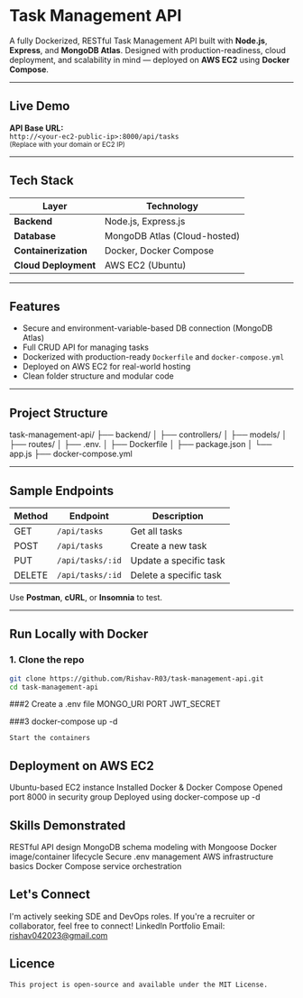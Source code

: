 #  Task Management API

A fully Dockerized, RESTful Task Management API built with **Node.js**, **Express**, and **MongoDB Atlas**. Designed with production-readiness, cloud deployment, and scalability in mind — deployed on **AWS EC2** using **Docker Compose**.

---

## Live Demo

**API Base URL:**  
`http://<your-ec2-public-ip>:8000/api/tasks`  
<sub>(Replace with your domain or EC2 IP)</sub>

---

##  Tech Stack

| Layer       | Technology                      |
|-------------|----------------------------------|
| **Backend** | Node.js, Express.js             |
| **Database**| MongoDB Atlas (Cloud-hosted)    |
| **Containerization** | Docker, Docker Compose |
| **Cloud Deployment** | AWS EC2 (Ubuntu)        |

---

##  Features

-  Secure and environment-variable-based DB connection (MongoDB Atlas)
-  Full CRUD API for managing tasks
-  Dockerized with production-ready `Dockerfile` and `docker-compose.yml`
-  Deployed on AWS EC2 for real-world hosting
-  Clean folder structure and modular code

---

## Project Structure
task-management-api/
├── backend/
│ ├── controllers/
│ ├── models/
│ ├── routes/
│ ├── .env.
│ ├── Dockerfile
│ ├── package.json
│ └── app.js
├── docker-compose.yml


---

## Sample Endpoints

| Method | Endpoint             | Description             |
|--------|----------------------|-------------------------|
| GET    | `/api/tasks`         | Get all tasks           |
| POST   | `/api/tasks`         | Create a new task       |
| PUT    | `/api/tasks/:id`     | Update a specific task  |
| DELETE | `/api/tasks/:id`     | Delete a specific task  |

Use **Postman**, **cURL**, or **Insomnia** to test.

---

## Run Locally with Docker

### 1. Clone the repo
```bash
git clone https://github.com/Rishav-R03/task-management-api.git
cd task-management-api
```

###2 Create a .env file
MONGO_URI
PORT
JWT_SECRET 

###3 docker-compose up -d 
```
Start the containers 
```
## Deployment on AWS EC2
  Ubuntu-based EC2 instance
  Installed Docker & Docker Compose
  Opened port 8000 in security group
  Deployed using docker-compose up -d

## Skills Demonstrated
  RESTful API design
  MongoDB schema modeling with Mongoose
  Docker image/container lifecycle
  Secure .env management
  AWS infrastructure basics
  Docker Compose service orchestration

## Let's Connect
I'm actively seeking SDE and DevOps roles. If you're a recruiter or collaborator, feel free to connect!
 LinkedIn
 Portfolio
 Email: rishav042023@gmail.com

## Licence 
```
This project is open-source and available under the MIT License.
```
